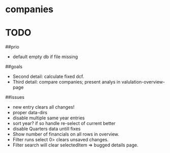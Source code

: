 # companies

# TODO

##prio
* default empty db if file missing

##goals
* Second detail: calculate fixed dcf.
* Third detail: compare companies; present analys in valulation-overview-page

##issues
* new entry clears all changes!
* proper data-dirs
* disable multiple same year entries
* sort year? if so handle re-select of current better
* disable Quarters data untill fixes
* Show number of financials on all rows in overview.
* Filter runs select 0> clears unsaved changes.
* Filter search will clear selectedItem => bugged details page.

